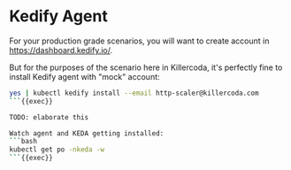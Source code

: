 # Kedify Agent

For your production grade scenarios, you will want to create account in https://dashboard.kedify.io/.

But for the purposes of the scenario here in Killercoda, it's perfectly fine to install Kedify agent with "mock" account:
```bash
yes | kubectl kedify install --email http-scaler@killercoda.com
```{{exec}}

TODO: elaborate this

Watch agent and KEDA getting installed:
```bash
kubectl get po -nkeda -w
```{{exec}}
